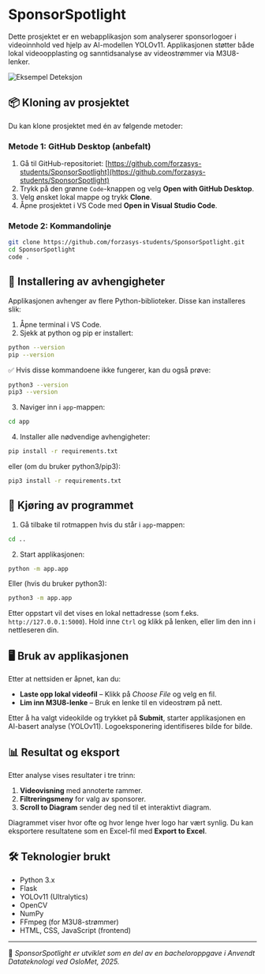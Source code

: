 
# SponsorSpotlight

Dette prosjektet er en webapplikasjon som analyserer sponsorlogoer i videoinnhold ved hjelp av AI-modellen YOLOv11. Applikasjonen støtter både lokal videoopplasting og sanntidsanalyse av videostrømmer via M3U8-lenker.

![Eksempel Deteksjon](inference/example-detection1.gif)

## 📦 Kloning av prosjektet

Du kan klone prosjektet med én av følgende metoder:

### Metode 1: GitHub Desktop (anbefalt)

1. Gå til GitHub-repositoriet: [https://github.com/forzasys-students/SponsorSpotlight](https://github.com/forzasys-students/SponsorSpotlight)
2. Trykk på den grønne `Code`-knappen og velg **Open with GitHub Desktop**.
3. Velg ønsket lokal mappe og trykk **Clone**.
4. Åpne prosjektet i VS Code med **Open in Visual Studio Code**.

### Metode 2: Kommandolinje

```bash
git clone https://github.com/forzasys-students/SponsorSpotlight.git
cd SponsorSpotlight
code .
```

## 🧩 Installering av avhengigheter

Applikasjonen avhenger av flere Python-biblioteker. Disse kan installeres slik:

1. Åpne terminal i VS Code.
2. Sjekk at python og pip er installert:

```bash
python --version 
pip --version
```

✅ Hvis disse kommandoene ikke fungerer, kan du også prøve:

```bash
python3 --version
pip3 --version
```

3. Naviger inn i `app`-mappen:

```bash
cd app
```

4. Installer alle nødvendige avhengigheter:

```bash
pip install -r requirements.txt
```

eller (om du bruker python3/pip3):

```bash
pip3 install -r requirements.txt
```

## 🚀 Kjøring av programmet

1. Gå tilbake til rotmappen hvis du står i `app`-mappen:

```bash
cd ..
```

2. Start applikasjonen:

```bash
python -m app.app
```

Eller (hvis du bruker python3):

```bash
python3 -m app.app
```

Etter oppstart vil det vises en lokal nettadresse (som f.eks. `http://127.0.0.1:5000`). Hold inne `Ctrl` og klikk på lenken, eller lim den inn i nettleseren din.

## 🖥️ Bruk av applikasjonen

Etter at nettsiden er åpnet, kan du:

- **Laste opp lokal videofil** – Klikk på *Choose File* og velg en fil.
- **Lim inn M3U8-lenke** – Bruk en lenke til en videostrøm på nett.

Etter å ha valgt videokilde og trykket på **Submit**, starter applikasjonen en AI-basert analyse (YOLOv11). Logoeksponering identifiseres bilde for bilde.

## 📊 Resultat og eksport

Etter analyse vises resultater i tre trinn:

1. **Videovisning** med annoterte rammer.
2. **Filtreringsmeny** for valg av sponsorer.
3. **Scroll to Diagram** sender deg ned til et interaktivt diagram.

Diagrammet viser hvor ofte og hvor lenge hver logo har vært synlig. Du kan eksportere resultatene som en Excel-fil med **Export to Excel**.

## 🛠️ Teknologier brukt

- Python 3.x
- Flask
- YOLOv11 (Ultralytics)
- OpenCV
- NumPy
- FFmpeg (for M3U8-strømmer)
- HTML, CSS, JavaScript (frontend)

---

🧪 *SponsorSpotlight er utviklet som en del av en bacheloroppgave i Anvendt Datateknologi ved OsloMet, 2025.*
